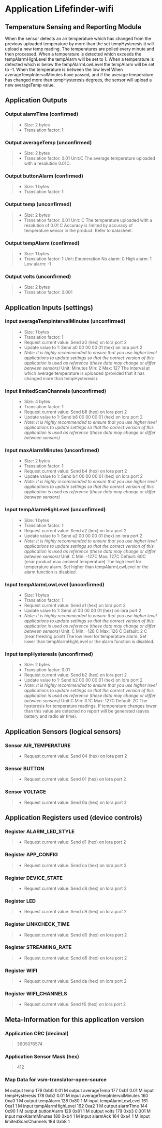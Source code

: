 
# Application Lifefinder-wifi

## Temperature Sensing and Reporting Module
When the sensor detects an air temperature which has changed from the previous uploaded temperature by more than
the set tempHysteresis it will upload a new temp reading. The temperatures are polled every minute and then processed.
When a temperature is detected which exceeds the tempAlarmHighLevel the tempAlarm will be set to 1.
When a temperature is detected which is below the tempAlarmLowLevel the tempAlarm will be set to -1.
When the temperature is between the low level
When averageTempIntervalMinutes have passed, and if the average temperature has changed more than tempHysteresis degrees,
the sensor will upload a new averageTemp value.

## Application Outputs


### Output alarmTime (confirmed)

> - Size: 2 bytes
> - Translation factor: 1

### Output averageTemp (unconfirmed)

> - Size: 2 bytes
> - Translation factor: 0.01
> Unit:C
The average temperature uploaded with a resolution 0.01C.

### Output buttonAlarm (confirmed)

> - Size: 1 bytes
> - Translation factor: 1

### Output temp (unconfirmed)

> - Size: 2 bytes
> - Translation factor: 0.01
> Unit: C
The temperature uploaded with a resolution of 0.01 C
Accuracy is limited by accuracy of temperature sensor in the product. Refer to datasheet.

### Output tempAlarm (confirmed)

> - Size: 1 bytes
> - Translation factor: 1
> Unit: Enumeration
> No alarm: 0
> High alarm: 1
> Low alarm: -1

### Output volts (unconfirmed)

> - Size: 2 bytes
> - Translation factor: 0.001

## Application Inputs (settings)


### Input averageTempIntervalMinutes (unconfirmed)

> - Size: 1 bytes
> - Translation factor: 1
> - Request current value: Send a0 (hex) on lora port 2
> - Update value to 1: Send a0 00 00 00 01 (hex) on lora port 2
> - *Note: It is highly recommended to ensure that you use higher level applications to update settings so that the correct version of this application is used as reference (these data may change or differ between sensors)*
> Unit: Minutes
> Min: 2
> Max: 127
The interval at which average temperature is uploaded (provided that it has changed more than tempHysteresis).

### Input limitedScanChannels (unconfirmed)

> - Size: 4 bytes
> - Translation factor: 1
> - Request current value: Send b8 (hex) on lora port 2
> - Update value to 1: Send b8 00 00 00 01 (hex) on lora port 2
> - *Note: It is highly recommended to ensure that you use higher level applications to update settings so that the correct version of this application is used as reference (these data may change or differ between sensors)*

### Input maxAlarmMinutes (unconfirmed)

> - Size: 2 bytes
> - Translation factor: 1
> - Request current value: Send b4 (hex) on lora port 2
> - Update value to 1: Send b4 00 00 00 01 (hex) on lora port 2
> - *Note: It is highly recommended to ensure that you use higher level applications to update settings so that the correct version of this application is used as reference (these data may change or differ between sensors)*

### Input tempAlarmHighLevel (unconfirmed)

> - Size: 1 bytes
> - Translation factor: 1
> - Request current value: Send a2 (hex) on lora port 2
> - Update value to 1: Send a2 00 00 00 01 (hex) on lora port 2
> - *Note: It is highly recommended to ensure that you use higher level applications to update settings so that the correct version of this application is used as reference (these data may change or differ between sensors)*
> Unit: C
> Min: -127C
> Max: 127C
> Default: 60C (near product max ambient temperature)
The high level for temperature alarm. Set higher than tempAlarmLowLevel or the alarm function is disabled.

### Input tempAlarmLowLevel (unconfirmed)

> - Size: 1 bytes
> - Translation factor: 1
> - Request current value: Send a1 (hex) on lora port 2
> - Update value to 1: Send a1 00 00 00 01 (hex) on lora port 2
> - *Note: It is highly recommended to ensure that you use higher level applications to update settings so that the correct version of this application is used as reference (these data may change or differ between sensors)*
> Unit: C
> Min: -128 C
> Max: 126 C
> Default: 2 C (near freezing point)
The low level for temperature alarm. Set lower than tempAlarmHighLevel or the alarm function is disabled.

### Input tempHysteresis (unconfirmed)

> - Size: 2 bytes
> - Translation factor: 0.01
> - Request current value: Send b2 (hex) on lora port 2
> - Update value to 1: Send b2 00 00 00 01 (hex) on lora port 2
> - *Note: It is highly recommended to ensure that you use higher level applications to update settings so that the correct version of this application is used as reference (these data may change or differ between sensors)*
> Unit:C
> Min: 0.1C
> Max: 127C
> Default: 2C
The hysteresis for temperature readings. If temperature changes lower than this value are detected
no report will be generated (saves battery and radio air time).

## Application Sensors (logical sensors)


### Sensor AIR_TEMPERATURE

> - Request current value: Send 04 (hex) on lora port 2

### Sensor BUTTON

> - Request current value: Send 01 (hex) on lora port 2

### Sensor VOLTAGE

> - Request current value: Send 0a (hex) on lora port 2

## Application Registers used (device controls)


### Register ALARM_LED_STYLE

> - Request current value: Send d1 (hex) on lora port 2

### Register APP_CONFIG

> - Request current value: Send ca (hex) on lora port 2

### Register DEVICE_STATE

> - Request current value: Send c8 (hex) on lora port 2

### Register LED

> - Request current value: Send c9 (hex) on lora port 2

### Register LINKCHECK_TIME

> - Request current value: Send d0 (hex) on lora port 2

### Register STREAMING_RATE

> - Request current value: Send d6 (hex) on lora port 2

### Register WIFI

> - Request current value: Send da (hex) on lora port 2

### Register WIFI_CHANNELS

> - Request current value: Send f6 (hex) on lora port 2

## Meta-Information for this application version



### Application CRC (decimal)

 > 3605076574

### Application Sensor Mask (hex)

 > 412

### Map Data for vsm-translator-open-source

M output temp 176 0xb0  0.01
M output averageTemp 177 0xb1  0.01
M input tempHysteresis 178 0xb2  0.01
M input averageTempIntervalMinutes 160 0xa0  1
M output tempAlarm 128 0x80  1
M input tempAlarmLowLevel 161 0xa1  1
M input tempAlarmHighLevel 162 0xa2  1
M output alarmTime 144 0x90  1
M output buttonAlarm 129 0x81  1
M output volts 179 0xb3  0.001
M input maxAlarmMinutes 180 0xb4  1
M input alarmAck 164 0xa4  1
M input limitedScanChannels 184 0xb8  1

